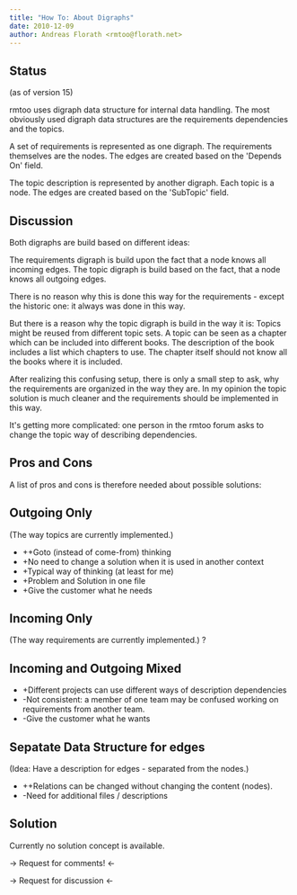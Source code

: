 ```yaml
---
title: "How To: About Digraphs"
date: 2010-12-09
author: Andreas Florath <rmtoo@florath.net>
---
```


Status
------

(as of version 15)

rmtoo uses digraph data structure for internal data handling.  The
most obviously used digraph data structures are the requirements
dependencies and the topics.

A set of requirements is represented as one digraph.  The requirements
themselves are the nodes.  The edges are created based on the 'Depends
On' field. 

The topic description is represented by another digraph.  Each topic
is a node.  The edges are created based on the 'SubTopic' field.


Discussion
----------

Both digraphs are build based on different ideas:

The requirements digraph is build upon the fact that a node knows all
incoming edges.  The topic digraph is build based on the fact, that a
node knows all outgoing edges.

There is no reason why this is done this way for the requirements -
except the historic one: it always was done in this way.

But there is a reason why the topic digraph is build in the way it is:
Topics might be reused from different topic sets.  A topic can be seen
as a chapter which can be included into different books.  The
description of the book includes a list which chapters to use.  The
chapter itself should not know all the books where it is included.

After realizing this confusing setup, there is only a small step to
ask, why the requirements are organized in the way they are.  In my
opinion the topic solution is much cleaner and the requirements should
be implemented in this way.

It's getting more complicated: one person in the rmtoo forum asks to
change the topic way of describing dependencies.


Pros and Cons
-------------

A list of pros and cons is therefore needed about possible solutions: 

## Outgoing Only

(The way topics are currently implemented.)
* ++Goto (instead of come-from) thinking
* +No need to change a solution when it is used in another context
* +Typical way of thinking (at least for me)
* +Problem and Solution in one file 
* +Give the customer what he needs


## Incoming Only

(The way requirements are currently implemented.)
? 


## Incoming and Outgoing Mixed

* +Different projects can use different ways of description
   dependencies 
* -Not consistent: a member of one team may be confused
   working on requirements from another team.
* -Give the customer what he wants


## Sepatate Data Structure for edges

(Idea: Have a description for edges - separated from the nodes.) 
* ++Relations can be changed without changing the content (nodes).
* -Need for additional files / descriptions


Solution
--------

Currently no solution concept is available.

-> Request for comments! <-

-> Request for discussion <-


